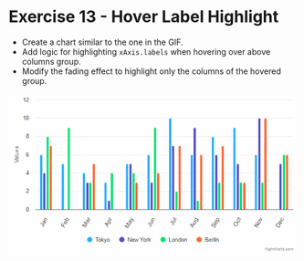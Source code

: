 # Exercise 13 - Hover Label Highlight

- Create a chart similar to the one in the GIF.
- Add logic for highlighting ```xAxis.labels``` when hovering over above columns group.
- Modify the fading effect to highlight only the columns of the hovered group.

![12-hover-label-highlight.gif](12-hover-label-highlight.gif)
